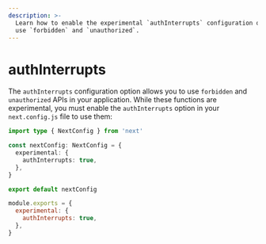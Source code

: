 ```yaml
---
description: >-
  Learn how to enable the experimental `authInterrupts` configuration option to
  use `forbidden` and `unauthorized`.
---
```


# authInterrupts

The `authInterrupts` configuration option allows you to use `forbidden` and `unauthorized` APIs in your application. While these functions are experimental, you must enable the `authInterrupts` option in your `next.config.js` file to use them:

```ts
import type { NextConfig } from 'next'

const nextConfig: NextConfig = {
  experimental: {
    authInterrupts: true,
  },
}

export default nextConfig
```

```js
module.exports = {
  experimental: {
    authInterrupts: true,
  },
}
```
